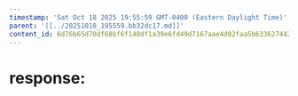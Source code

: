 ```yaml
---
timestamp: 'Sat Oct 18 2025 19:55:59 GMT-0400 (Eastern Daylight Time)'
parent: '[[../20251018_195559.bb32dc17.md]]'
content_id: 6d76b65d70df68bf6f140df1a39e6fd49d7167aae4d02faa5b63362744266256
---
```


# response:
